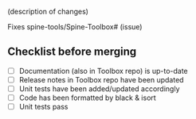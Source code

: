 (description of changes)

Fixes spine-tools/Spine-Toolbox# (issue)

## Checklist before merging
- [ ] Documentation (also in Toolbox repo) is up-to-date
- [ ] Release notes in Toolbox repo have been updated
- [ ] Unit tests have been added/updated accordingly
- [ ] Code has been formatted by black & isort
- [ ] Unit tests pass
